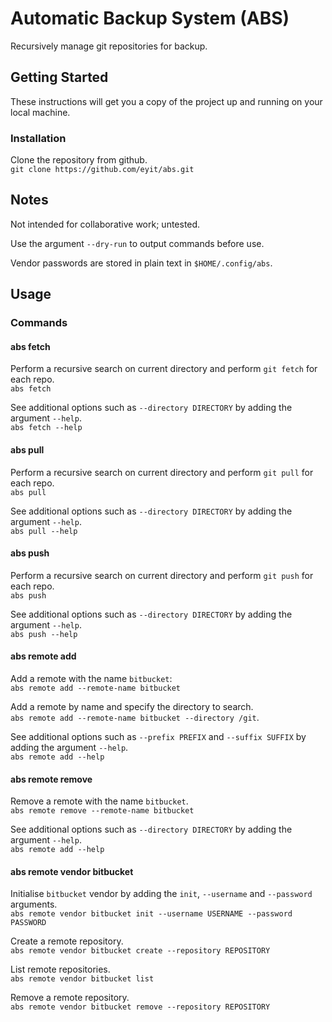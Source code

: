 # Automatic Backup System (ABS) #

Recursively manage git repositories for backup.

## Getting Started ##
These instructions will get you a copy of the project up and running on your local machine.

### Installation ###

Clone the repository from github.  
``git clone https://github.com/eyit/abs.git``  
  
  
## Notes ##
  
Not intended for collaborative work; untested.  
  
Use the argument ``--dry-run`` to output commands before use.  
  
Vendor passwords are stored in plain text in ``$HOME/.config/abs``.  
  
  
## Usage ##

### Commands ###
  
#### abs fetch ####
  
Perform a recursive search on current directory and perform ``git fetch`` for each repo.  
``abs fetch``  
  
See additional options such as `--directory DIRECTORY` by adding the argument ``--help``.  
``abs fetch --help``  
  
  
#### abs pull ####
  
Perform a recursive search on current directory and perform ``git pull`` for each repo.  
``abs pull``  
  
See additional options such as `--directory DIRECTORY` by adding the argument ``--help``.  
``abs pull --help``  
  
  
#### abs push ####
  
Perform a recursive search on current directory and perform ``git push`` for each repo.  
``abs push``  

See additional options such as `--directory DIRECTORY` by adding the argument ``--help``.  
``abs push --help``
  
  
#### abs remote add ####
  
Add a remote with the name ``bitbucket``:  
``abs remote add --remote-name bitbucket``  
  
Add a remote by name and specify the directory to search.  
``abs remote add --remote-name bitbucket --directory /git``.  
  
See additional options such as `--prefix PREFIX` and ``--suffix SUFFIX`` by adding the argument ``--help``.  
``abs remote add --help``  
  
  
#### abs remote remove ####
  
Remove a remote with the name ``bitbucket``.  
``abs remote remove --remote-name bitbucket``  
  
See additional options such as `--directory DIRECTORY` by adding the argument ``--help``.  
``abs remote add --help``  
  
  
#### abs remote vendor bitbucket ####
  
Initialise ``bitbucket`` vendor by adding the ``init``, ``--username`` and ``--password`` arguments.  
``abs remote vendor bitbucket init --username USERNAME --password PASSWORD``  
  
Create a remote repository.  
``abs remote vendor bitbucket create --repository REPOSITORY``  
  
List remote repositories.  
``abs remote vendor bitbucket list``  

Remove a remote repository.  
``abs remote vendor bitbucket remove --repository REPOSITORY``  
  
  
